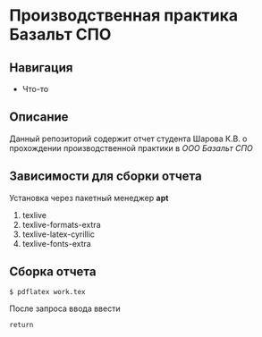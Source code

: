 # Производственная практика Базальт СПО

## Навигация

* Что-то

## Описание

Данный репозиторий содержит отчет студента Шарова К.В. о прохождении производственной практики в *ООО Базальт СПО*

## Зависимости для сборки отчета

Установка через пакетный менеджер **apt**

1. texlive
2. texlive-formats-extra
3. texlive-latex-cyrillic
4. texlive-fonts-extra

## Сборка отчета

```
$ pdflatex work.tex
```

После запроса ввода ввести
```
return
```